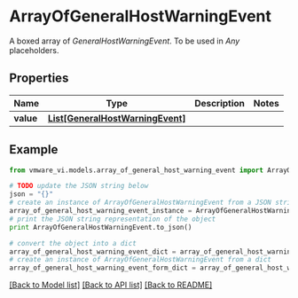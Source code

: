 # ArrayOfGeneralHostWarningEvent

A boxed array of *GeneralHostWarningEvent*. To be used in *Any* placeholders. 

## Properties
Name | Type | Description | Notes
------------ | ------------- | ------------- | -------------
**value** | [**List[GeneralHostWarningEvent]**](GeneralHostWarningEvent.md) |  | 

## Example

```python
from vmware_vi.models.array_of_general_host_warning_event import ArrayOfGeneralHostWarningEvent

# TODO update the JSON string below
json = "{}"
# create an instance of ArrayOfGeneralHostWarningEvent from a JSON string
array_of_general_host_warning_event_instance = ArrayOfGeneralHostWarningEvent.from_json(json)
# print the JSON string representation of the object
print ArrayOfGeneralHostWarningEvent.to_json()

# convert the object into a dict
array_of_general_host_warning_event_dict = array_of_general_host_warning_event_instance.to_dict()
# create an instance of ArrayOfGeneralHostWarningEvent from a dict
array_of_general_host_warning_event_form_dict = array_of_general_host_warning_event.from_dict(array_of_general_host_warning_event_dict)
```
[[Back to Model list]](../README.md#documentation-for-models) [[Back to API list]](../README.md#documentation-for-api-endpoints) [[Back to README]](../README.md)


